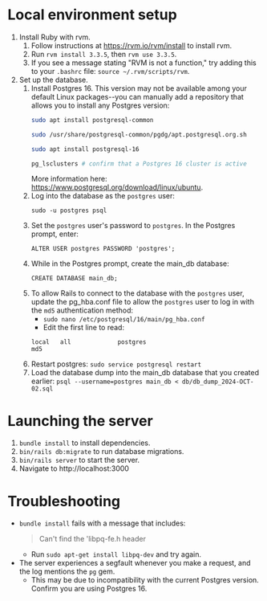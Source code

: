 # Local environment setup
1. Install Ruby with rvm.
    1. Follow instructions at https://rvm.io/rvm/install to install rvm.
    2. Run `rvm install 3.3.5`, then `rvm use 3.3.5`.
    3. If you see a message stating "RVM is not a function," try adding this to your `.bashrc` file: `source ~/.rvm/scripts/rvm`.
2. Set up the database.
    1. Install Postgres 16. This version may not be available among your default Linux packages--you can manually add a repository that allows you to install any Postgres version:
        ```bash
        sudo apt install postgresql-common

        sudo /usr/share/postgresql-common/pgdg/apt.postgresql.org.sh

        sudo apt install postgresql-16

        pg_lsclusters # confirm that a Postgres 16 cluster is active
        ```
        More information here: https://www.postgresql.org/download/linux/ubuntu.
    2. Log into the database as the `postgres` user:
        ```
        sudo -u postgres psql
        ```
    3. Set the `postgres` user's password to `postgres`. In the Postgres prompt, enter:
        ```
        ALTER USER postgres PASSWORD 'postgres';
        ```
    4. While in the Postgres prompt, create the main_db database:
        ```
        CREATE DATABASE main_db;
        ```
    5. To allow Rails to connect to the database with the `postgres` user, update the pg_hba.conf file to allow the `postgres` user to log in with the `md5` authentication method:
        - `sudo nano /etc/postgresql/16/main/pg_hba.conf`
        - Edit the first line to read:
        ```
        local   all             postgres                                md5
        ```
    6. Restart postgres: `sudo service postgresql restart`
    7. Load the database dump into the main_db database that you created earlier:
        `psql --username=postgres main_db < db/db_dump_2024-OCT-02.sql`

# Launching the server
1. `bundle install` to install dependencies.
2. `bin/rails db:migrate` to run database migrations.
3. `bin/rails server` to start the server.
4. Navigate to http://localhost:3000

# Troubleshooting
- `bundle install` fails with a message that includes:
  > Can't find the 'libpq-fe.h header
  - Run `sudo apt-get install libpq-dev` and try again.
- The server experiences a segfault whenever you make a request, and the log mentions the `pg` gem.
  - This may be due to incompatibility with the current Postgres version. Confirm you are using Postgres 16.
